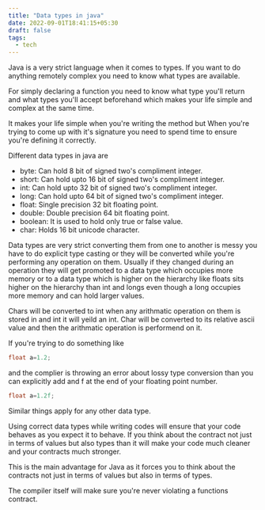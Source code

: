 ```yaml
---
title: "Data types in java"
date: 2022-09-01T18:41:15+05:30
draft: false
tags:
  - tech
---
```


Java is a very strict language when it comes to types. If you want to do anything remotely complex you need to know what types are available.

For simply declaring a function you need to know what type you'll return and what types you'll accept beforehand which makes your life simple and complex at the same time.

It makes your life simple when you're writing the method but When you're trying to come up with it's signature you need to spend time to ensure you're defining it correctly.

Different data types in java are

- byte: Can hold 8 bit of signed two's compliment integer.
- short: Can hold upto 16 bit of signed two's compliment integer.
- int: Can hold upto 32 bit of signed two's compliment integer.
- long: Can hold upto 64 bit of signed two's compliment integer.
- float: Single precision 32 bit floating point.
- double: Double precision 64 bit floating point.
- boolean: It is used to hold only true or false value.
- char: Holds 16 bit unicode character.


Data types are very strict converting them from one to another is messy you have to do explicit type casting or they will be converted while you're performing any operation on them. Usually if they changed during an operation they will get promoted to a data type which occupies more memory or to a data type which is higher on the hierarchy like floats sits higher on the hierarchy than int and longs even though a long occupies more memory and can hold larger values.

Chars will be converted to int when any arithmatic operation on them is stored in and int it will yeild an int.
Char will be converted to its relative ascii value and then the arithmatic operation is performend on it.

If you're trying to do something like

```java
float a=1.2;
```
and the complier is throwing an error about lossy type conversion than you can explicitly add and f at the end of your floating point number.

```java
float a=1.2f;
```
Similar things apply for any other data type.

Using correct data types while writing codes will ensure that your code behaves as you expect it to behave.
If you think about the contract not just in terms of values but also types than it will make your code much cleaner and your contracts much stronger.

This is the main advantage for Java as it forces you to think about the contracts not just in terms of values but also in terms of types.

The compiler itself will make sure you're never violating a functions contract.